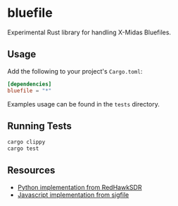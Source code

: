 # bluefile

Experimental Rust library for handling X-Midas Bluefiles.

## Usage

Add the following to your project's `Cargo.toml`:

```toml
[dependencies]
bluefile = "*"
```

Examples usage can be found in the `tests` directory.

## Running Tests

```sh
cargo clippy
cargo test
```

## Resources
* [Python implementation from RedHawkSDR](https://github.com/RedhawkSDR/framework-core/blob/master/src/base/framework/python/ossie/utils/bluefile/bluefile.py)
* [Javascript implementation from sigfile](https://github.com/LGSInnovations/sigfile/blob/master/src/bluefile.js)
